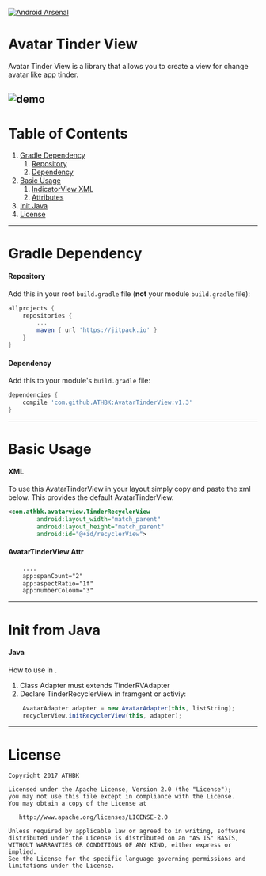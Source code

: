 [![Android Arsenal]( https://img.shields.io/badge/Android%20Arsenal-AvatarTinderView-green.svg?style=flat )]( https://android-arsenal.com/details/1/6494 )

# Avatar Tinder View
Avatar Tinder View is a library that allows you to create a view for change avatar like app tinder.


  ![demo](ScreenShots/demo.gif)
---

# Table of Contents

1. [Gradle Dependency](https://github.com/ATHBK/AvatarTinderView#gradle-dependency)
   1. [Repository](https://github.com/ATHBK/AvatarTinderView#repository)
   2. [Dependency](https://github.com/ATHBK/AvatarTinderView#dependency)
2. [Basic Usage](https://github.com/ATHBK/AvatarTinderView#basic-usage)
   1. [IndicatorView XML](https://github.com/ATHBK/AvatarTinderView#indicatorview-xml)
   2. [Attributes](https://github.com/ATHBK/AvatarTinderView#indicator-attr )
3. [Init Java](https://github.com/ATHBK/AvatarTinderView#init-from-java)
4. [License](https://github.com/ATHBK/AvatarTinderView#license)

   
---

# Gradle Dependency


#### Repository

Add this in your root `build.gradle` file (**not** your module `build.gradle` file):

```gradle
allprojects {
	repositories {
		...
		maven { url 'https://jitpack.io' }
	}
}
```

#### Dependency

Add this to your module's `build.gradle` file:

```gradle
dependencies {
	compile 'com.github.ATHBK:AvatarTinderView:v1.3'
}
```

---

# Basic Usage

#### XML

To use this AvatarTinderView in your layout simply copy and paste the xml below. This provides the default AvatarTinderView. 

```xml
<com.athbk.avatarview.TinderRecyclerView
        android:layout_width="match_parent"
        android:layout_height="match_parent"
        android:id="@+id/recyclerView">
```
#### AvatarTinderView Attr 

```xml
 	....
	app:spanCount="2"
	app:aspectRatio="1f"
  	app:numberColoum="3"
```
---

# Init from Java

#### Java

How to use in . 
1. Class Adapter must extends TinderRVAdapter
2. Declare TinderRecyclerView in framgent or activiy:

```java	
	AvatarAdapter adapter = new AvatarAdapter(this, listString);
  	recyclerView.initRecyclerView(this, adapter);
```

---
# License

    Copyright 2017 ATHBK

    Licensed under the Apache License, Version 2.0 (the "License");
    you may not use this file except in compliance with the License.
    You may obtain a copy of the License at

       http://www.apache.org/licenses/LICENSE-2.0

    Unless required by applicable law or agreed to in writing, software
    distributed under the License is distributed on an "AS IS" BASIS,
    WITHOUT WARRANTIES OR CONDITIONS OF ANY KIND, either express or implied.
    See the License for the specific language governing permissions and
    limitations under the License.
